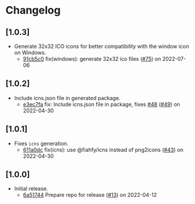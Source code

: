 # Changelog

## \[1.0.3]

-   Generate 32x32 ICO icons for better compatibility with the window icon on
    Windows.
    -   [91cb5c0](https://github.com/tauri-apps/tauricon/commit/91cb5c0c7ff63e23e91b554d03d51f1f325468d0)
        fix(windows): generate 32x32 ico files
        ([#75](https://github.com/tauri-apps/tauricon/pull/75)) on 2022-07-06

## \[1.0.2]

-   Include icns.json file in generated package.
    -   [e3ec7fa](https://github.com/tauri-apps/tauricon/commit/e3ec7fa085888c5d07d328ea970e3d4ff0160d52)
        fix: Include icns.json file in package, fixes
        [#48](https://github.com/tauri-apps/tauricon/pull/48)
        ([#49](https://github.com/tauri-apps/tauricon/pull/49)) on 2022-04-30

## \[1.0.1]

-   Fixes `icns` generation.
    -   [611a0dc](https://github.com/tauri-apps/tauricon/commit/611a0dc3f6c2bb05e31c54ca93b4114dd56b33e1)
        fix(icns): use @fiahfy/icns instead of png2icons
        ([#43](https://github.com/tauri-apps/tauricon/pull/43)) on 2022-04-30

## \[1.0.0]

-   Initial release.
    -   [6a51744](https://github.com/tauri-apps/tauricon/commit/6a51744b69d3115e1bafc273df526f17cb320c70)
        Prepare repo for release
        ([#13](https://github.com/tauri-apps/tauricon/pull/13)) on 2022-04-12
